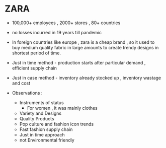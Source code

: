 # ZARA

- 100,000+ employees , 2000+ stores , 80+ countries
- no losses incurred in 19 years till pandemic
- In foreign countries like europe , zara is a cheap brand , so it used to buy medium quality fabric in large amounts to create trendy designs in shortest period of time.
- Just in time method - production starts after particular demand , efficient supply chain
- Just in case method - inventory already stocked up , inventory wastage and cost

- Observations :
    - Instruments of status
        - For women , it was mainly clothes
    - Variety and Designs
    - Quality Products
    - Pop culture and fashion icon trends
    - Fast fashion supply chain
    - Just in time approach
    - not Environmental friendly